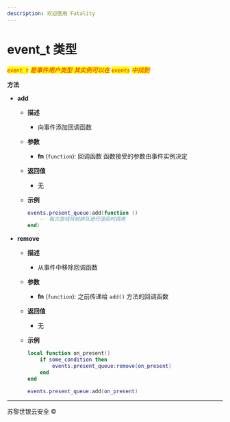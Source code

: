 ```yaml
---
description: 欢迎使用 Fatality
---
```


# event\_t 类型

_<mark style="color:red;">`event_t`</mark> <mark style="color:red;"></mark><mark style="color:red;">是事件用户类型 其实例可以在</mark> <mark style="color:red;"></mark><mark style="color:red;">`events`</mark> <mark style="color:red;"></mark><mark style="color:red;">中找到</mark>_

**方法**

* **add**
  * **描述**
    * 向事件添加回调函数
  * **参数**
    * **fn** (`function`): 回调函数 函数接受的参数由事件实例决定
  * **返回值**
    * 无
  *   **示例**

      ```lua
      events.present_queue:add(function ()
          -- 每次游戏将帧排队进行渲染时调用
      end)
      ```
* **remove**
  * **描述**
    * 从事件中移除回调函数
  * **参数**
    * **fn** (`function`): 之前传递给 `add()` 方法的回调函数
  * **返回值**
    * 无
  *   **示例**

      ```lua
      local function on_present()
          if some_condition then
              events.present_queue:remove(on_present)
          end
      end

      events.present_queue:add(on_present)
      ```

***

苏黎世银云安全 ©
